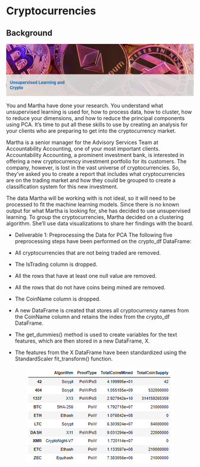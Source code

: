 # Cryptocurrencies

## Background

<p align="center"><img class="centerImage" src="https://github.com/dalejandri/Cryptocurrencies/blob/main/Resources/1.PNG" /></p>

You and Martha have done your research. You understand what unsupervised learning is used for, how to process data, how to cluster, how to reduce your dimensions, and how to reduce the principal components using PCA. It’s time to put all these skills to use by creating an analysis for your clients who are preparing to get into the cryptocurrency market.

Martha is a senior manager for the Advisory Services Team at Accountability Accounting, one of your most important clients. Accountability Accounting, a prominent investment bank, is interested in offering a new cryptocurrency investment portfolio for its customers. The company, however, is lost in the vast universe of cryptocurrencies. So, they’ve asked you to create a report that includes what cryptocurrencies are on the trading market and how they could be grouped to create a classification system for this new investment.

The data Martha will be working with is not ideal, so it will need to be processed to fit the machine learning models. Since there is no known output for what Martha is looking for, she has decided to use unsupervised learning. To group the cryptocurrencies, Martha decided on a clustering algorithm. She’ll use data visualizations to share her findings with the board.


- Deliverable 1: Preprocessing the Data for PCA 
The following five preprocessing steps have been performed on the crypto_df DataFrame:

- All cryptocurrencies that are not being traded are removed.
- The IsTrading column is dropped.
- All the rows that have at least one null value are removed.
- All the rows that do not have coins being mined are removed.
- The CoinName column is dropped.
- A new DataFrame is created that stores all cryptocurrency names from the CoinName column and retains the index from the crypto_df DataFrame.
- The get_dummies() method is used to create variables for the text features, which are then stored in a new DataFrame, X.
- The features from the X DataFrame have been standardized using the StandardScaler fit_transform() function.

<p align="center"><img class="centerImage" src="https://github.com/dalejandri/Cryptocurrencies/blob/main/Resources/2.PNG" /></p>


